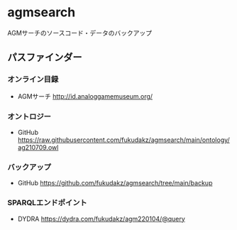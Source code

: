 # agmsearch
AGMサーチのソースコード・データのバックアップ

## パスファインダー
### オンライン目録
- AGMサーチ http://id.analoggamemuseum.org/
### オントロジー
- GitHub https://raw.githubusercontent.com/fukudakz/agmsearch/main/ontology/ag210709.owl
### バックアップ
- GitHub https://github.com/fukudakz/agmsearch/tree/main/backup
### SPARQLエンドポイント
- DYDRA https://dydra.com/fukudakz/agm220104/@query
